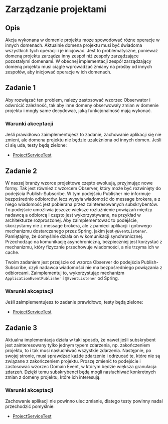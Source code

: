 # Zarządzanie projektami
## Opis

Akcja wykonana w domenie projektu może spowodować różne operacje w innych domenach. 
Aktualnie domena projektu musi być świadoma wszystkich tych operacji i je inicjować. 
Jest to problematyczne, ponieważ domeną projektu zarządza inny zespół niż zespoły zarządzające pozostałymi domenami.
W obecnej implementacji zespół zarządzający domeną projektu musi ciągle wprowadzać zmiany na prośby od innych zespołów, aby inicjować operacje w ich domenach.

## Zadanie 1

Aby rozwiązać ten problem, należy zastosować wzorzec Obserwator i odwrócić zależność, 
tak aby inne domeny obserwowały zmian w domenie projektu i mogły same decydować, jaką funkcjonalność mają wykonać.

### Warunki akceptacji
Jeśli prawidłowo zaimplementujesz to zadanie, zachowanie aplikacji się nie zmieni, ale domena projektu nie będzie uzależniona od innych domen.
Jeśli ci się uda, testy będą zielone:
- [ProjectServiceTest](../../../../test/java/wzorce/observer/ProjectServiceTest.java)

## Zadanie 2
W naszej branży wzorce projektowe często ewoluują, przyjmując nowe formy.
Tak jest również z wzorcem Observer, który może być rozwinięty do podejścia Publish-Subscribe.
W tym podejściu Publisher nie informuje bezpośrednio odbiorców, lecz wysyła wiadomość do message brokera,
a z niego wiadomość jest pobierana przez zainteresowanych subskrybentów.
To podejście umożliwia jeszcze większe rozluźnienie powiązań między nadawcą a odbiorcą i często jest wykorzystywane,
na przykład w architekturze rozproszonej.
Aby zaimplementować to podejście, skorzystamy nie z message brokera,
ale z pamięci aplikacji i gotowego mechanizmu dostarczanego przez Spring, jakim jest `@EventListener`.
Pamiętajmy, że domyślnie działa on w komunikacji synchronicznej.
Przechodząc na komunikację asynchroniczną, bezpieczniej jest korzystać z mechanizmu, który fizycznie przechowuje wiadomości, a nie trzyma ich w cache.

Twoim zadaniem jest przejście od wzorca Observer do podejścia Publish-Subscribe, czyli nadawca wiadomości nie ma bezpośredniego powiązania z odbiorcami.
Zaimplementuj to, wykorzystując mechanizm `ApplicationEventPublisher` i `@EventListener` od Spring.

### Warunki akceptacji
Jeśli zaimplementujesz to zadanie prawidłowo, testy będą zielone:
- [ProjectServiceTest](../../../../test/java/wzorce/observer/ProjectServiceTest.java)

## Zadanie 3

Aktualna implementacja działa w taki sposób, że nawet jeśli subskrybent jest zainteresowany tylko jednym typem zdarzenia, np. zakończeniem projektu,
to i tak musi nasłuchiwać wszystkie zdarzenia. 
Następnie, po swojej stronie, musi sprawdzać każde zdarzenie i odrzucać te, które nie są związane z zakończeniem projektu. 
Proszę zmienić to podejście i zastosować wzorzec Domain Event, w którym będzie większa granulacja zdarzeń. 
Dzięki temu subskrybenci będą mogli nasłuchiwać konkretnych zmian z domeny projektu, które ich interesują.

### Warunki akceptacji
Zachowanie aplikacji nie powinno ulec zmianie, dlatego testy powinny nadal przechodzić pomyślnie:
- [ProjectServiceTest](../../../../test/java/wzorce/observer/ProjectServiceTest.java)
